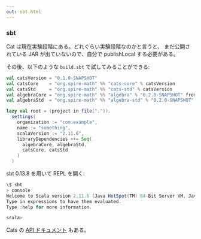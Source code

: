 ```yaml
---
out: sbt.html
---
```


  [catsdocs]: http://non.github.io/cats/api/

### sbt

Cat は現在実験段階にある。どれぐらい実験段階なのかと言うと、
まだ公開されている JAR が出ていないので、自分で publishLocal する必要がある。

その後、以下のような `build.sbt` で試してみることができる:

```scala
val catsVersion = "0.1.0-SNAPSHOT"
val catsCore    = "org.spire-math" %% "cats-core" % catsVersion
val catsStd     = "org.spire-math" %% "cats-std" % catsVersion
val algebraCore = "org.spire-math" %% "algebra" % "0.2.0-SNAPSHOT" from "http://plastic-idolatry.com/jars/algebra_2.11-0.2.0-SNAPSHOT.jar"
val algebraStd  = "org.spire-math" %% "algebra-std" % "0.2.0-SNAPSHOT" from "http://plastic-idolatry.com/jars/algebra-std_2.11-0.2.0-SNAPSHOT.jar"

lazy val root = (project in file(".")).
  settings(
    organization := "com.example",
    name := "something",
    scalaVersion := "2.11.6",
    libraryDependencies ++= Seq(
      algebraCore, algebraStd,
      catsCore, catsStd
    )
  )
```

sbt 0.13.8 を用いて REPL を開く:

```scala
\$ sbt
> console
Welcome to Scala version 2.11.6 (Java HotSpot(TM) 64-Bit Server VM, Java 1.7.0_79).
Type in expressions to have them evaluated.
Type :help for more information.

scala>
```

Cats の [API ドキュメント][catsdocs] もある。
